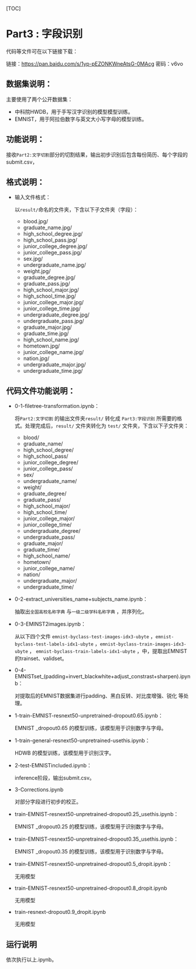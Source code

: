 [TOC]



# Part3 : 字段识别 

代码等文件可在以下链接下载：

链接：https://pan.baidu.com/s/1yp-pEZONKWneAtsG-0MAcg 密码：v6vo

## 数据集说明：

主要使用了两个公开数据集：

* 中科院HWDB，用于手写汉字识别的模型模型训练。
* EMNIST，用于阿拉伯数字与英文大小写字母的模型训练。

## 功能说明：

接收`Part2:文字切割`部分的切割结果，输出初步识别后包含每份简历、每个字段的submit.csv，

## 格式说明：

* 输入文件格式：

  以`result/`命名的文件夹，下含以下子文件夹（字段）：

  * blood.jpg/            
  * graduate_name.jpg/  
  * high_school_degree.jpg/  
  * high_school_pass.jpg/  
  * junior_college_degree.jpg/  
  * junior_college_pass.jpg/  
  * sex.jpg/                   
  * undergraduate_name.jpg/  
  * weight.jpg/ 
  * graduate_degree.jpg/  
  * graduate_pass.jpg/  
  * high_school_major.jpg/   
  * high_school_time.jpg/  
  * junior_college_major.jpg/   
  * junior_college_time.jpg/  
  * undergraduate_degree.jpg/  
  * undergraduate_pass.jpg/
  * graduate_major.jpg/   
  * graduate_time.jpg/  
  * high_school_name.jpg/    
  * hometown.jpg/          
  * junior_college_name.jpg/    
  * nation.jpg/               
  * undergraduate_major.jpg/   
  * undergraduate_time.jpg/



## 代码文件功能说明：

* 0-1-filetree-transformation.ipynb：

  将`Part2:文字切割` 的输出文件夹`result/` 转化成 `Part3:字段识别` 所需要的格式。处理完成后，`result/` 文件夹转化为 `test/` 文件夹，下含以下子文件夹：

  - blood/            
  - graduate_name/  
  - high_school_degree/  
  - high_school_pass/  
  - junior_college_degree/  
  - junior_college_pass/  
  - sex/                   
  - undergraduate_name/  
  - weight/ 
  - graduate_degree/  
  - graduate_pass/  
  - high_school_major/   
  - high_school_time/  
  - junior_college_major/   
  - junior_college_time/  
  - undergraduate_degree/  
  - undergraduate_pass/
  - graduate_major/   
  - graduate_time/  
  - high_school_name/    
  - hometown/          
  - junior_college_name/    
  - nation/               
  - undergraduate_major/   
  - undergraduate_time/

* 0-2-extract_universities_name+subjects_name.ipynb：

  抽取出`全国高校名称字典` 与`一级二级学科名称字典` ，并序列化。

* 0-3-EMINST2images.ipynb：

  从以下四个文件 `emnist-byclass-test-images-idx3-ubyte` ，`emnist-byclass-test-labels-idx1-ubyte` ，`emnist-byclass-train-images-idx3-ubyte` ， `emnist-byclass-train-labels-idx1-ubyte` ，中，提取出EMNIST的trainset、validset。

* 0-4-EMNISTset_(padding+invert_blackwhite+adjust_constrast+sharpen).ipynb：

  对提取后的EMNIST数据集进行padding、黑白反转、对比度增强、锐化 等处理。

* 1-train-EMNIST-resnext50-unpretrained-dropout0.65.ipynb：

  EMNIST _dropout0.65 的模型训练，该模型用于识别数字与字母。

* 1-train-general-resnext50-unpretrained-usethis.ipynb：

  HDWB 的模型训练，该模型用于识别汉字。

* 2-test-EMNISTincluded.ipynb：

  inference阶段，输出submit.csv。

* 3-Corrections.ipynb

  对部分字段进行初步的校正。

* train-EMNIST-resnext50-unpretrained-dropout0.25_usethis.ipynb：

  EMNIST _dropout0.25 的模型训练，该模型用于识别数字与字母。

* train-EMNIST-resnext50-unpretrained-dropout0.35_usethis.ipynb：

  EMNIST _dropout0.35 的模型训练，该模型用于识别数字与字母。

* train-EMNIST-resnext50-unpretrained-dropout0.5_dropit.ipynb：

  无用模型

* train-EMNIST-resnext50-unpretrained-dropout0.8_dropit.ipynb

  无用模型

* train-resnext-dropout0.9_dropit.ipynb

  无用模型





## 运行说明

依次执行以上.ipynb。